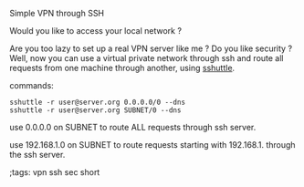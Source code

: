 Simple VPN through SSH

Would you like to access your local network ? 

Are you too lazy to set up a real VPN server like me ? Do
you like security ? Well, now you can use a virtual private
network through ssh and route all requests from one machine through
another, using [sshuttle](https://github.com/sshuttle/sshuttle).

commands:
```
sshuttle -r user@server.org 0.0.0.0/0 --dns
sshuttle -r user@server.org SUBNET/0 --dns
```

use 0.0.0.0 on SUBNET to route ALL requests through ssh server.

use 192.168.1.0 on SUBNET to route requests starting with 192.168.1. through the ssh server.

;tags: vpn ssh sec short
